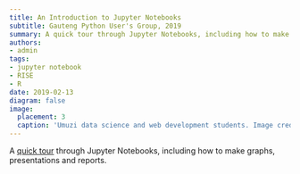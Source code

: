 ```yaml
---
title: An Introduction to Jupyter Notebooks
subtitle: Gauteng Python User's Group, 2019
summary: A quick tour through Jupyter Notebooks, including how to make graphs, presentations and reports.
authors:
- admin
tags:
- jupyter notebook
- RISE
- R
date: 2019-02-13
diagram: false
image:
  placement: 3
  caption: 'Umuzi data science and web development students. Image credit: [**Michelle Hoogenhout**](featured.jpg)'
---
```



A [quick tour](https://github.com/midnight22/gpug-jupyter-intro) through Jupyter Notebooks, including how to make graphs, presentations and reports.
